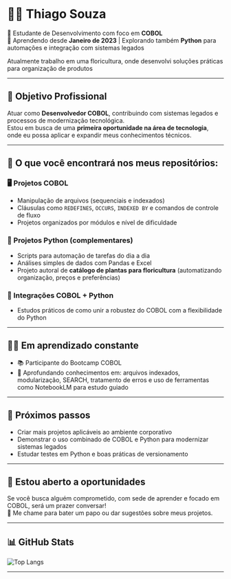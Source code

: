 # 👨‍💻 Thiago Souza

🎯 Estudante de Desenvolvimento com foco em **COBOL**  
🌱 Aprendendo desde **Janeiro de 2023** | Explorando também **Python** para automações e integração com sistemas legados  

Atualmente trabalho em uma floricultura, onde desenvolvi soluções práticas para organização de produtos

---

## 🚀 Objetivo Profissional

Atuar como **Desenvolvedor COBOL**, contribuindo com sistemas legados e processos de modernização tecnológica.  
Estou em busca de uma **primeira oportunidade na área de tecnologia**, onde eu possa aplicar e expandir meus conhecimentos técnicos.

---

## 💼 O que você encontrará nos meus repositórios:

### 🖥️ Projetos COBOL
- Manipulação de arquivos (sequenciais e indexados)
- Cláusulas como `REDEFINES`, `OCCURS`, `INDEXED BY` e comandos de controle de fluxo
- Projetos organizados por módulos e nível de dificuldade

### 🐍 Projetos Python (complementares)
- Scripts para automação de tarefas do dia a dia
- Análises simples de dados com Pandas e Excel
- Projeto autoral de **catálogo de plantas para floricultura** (automatizando organização, preços e preferências)

### 🔁 Integrações COBOL + Python
- Estudos práticos de como unir a robustez do COBOL com a flexibilidade do Python

---

## 👨‍🎓 Em aprendizado constante

- 📚 Participante do Bootcamp COBOL
- 🧠 Aprofundando conhecimentos em: arquivos indexados, modularização, SEARCH, tratamento de erros e uso de ferramentas como NotebookLM para estudo guiado

---

## 🌟 Próximos passos

- Criar mais projetos aplicáveis ao ambiente corporativo
- Demonstrar o uso combinado de COBOL e Python para modernizar sistemas legados
- Estudar testes em Python e boas práticas de versionamento

---

## 🤝 Estou aberto a oportunidades

Se você busca alguém comprometido, com sede de aprender e focado em COBOL, será um prazer conversar!  
📩 Me chame para bater um papo ou dar sugestões sobre meus projetos.

---

## 📊 GitHub Stats

![Top Langs](https://github-readme-stats.vercel.app/api/top-langs/?username=thisouza01&layout=compact&theme=default)

---
